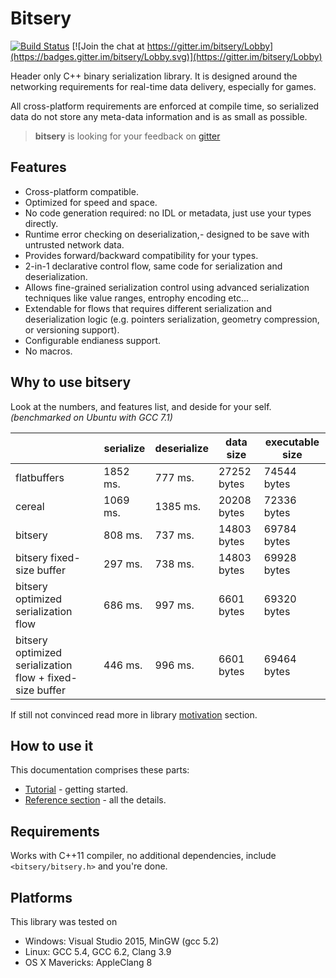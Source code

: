 # Bitsery

[![Build Status](https://travis-ci.org/fraillt/bitsery.svg?branch=master)](https://travis-ci.org/fraillt/bitsery)
[![Join the chat at https://gitter.im/bitsery/Lobby](https://badges.gitter.im/bitsery/Lobby.svg)](https://gitter.im/bitsery/Lobby)

Header only C++ binary serialization library.
It is designed around the networking requirements for real-time data delivery, especially for games.

All cross-platform requirements are enforced at compile time, so serialized data do not store any meta-data information and is as small as possible.

> **bitsery** is looking for your feedback on [gitter](https://gitter.im/bitsery/Lobby)

## Features

* Cross-platform compatible.
* Optimized for speed and space.
* No code generation required: no IDL or metadata, just use your types directly.
* Runtime error checking on deserialization,- designed to be save with untrusted network data.
* Provides forward/backward compatibility for your types.
* 2-in-1 declarative control flow, same code for serialization and deserialization.
* Allows fine-grained serialization control using advanced serialization techniques like value ranges, entrophy encoding etc...
* Extendable for flows that requires different serialization and deserialization logic (e.g. pointers serialization, geometry compression, or versioning support).
* Configurable endianess support.
* No macros.

## Why to use bitsery

Look at the numbers, and features list, and deside for your self. *(benchmarked on Ubuntu with GCC 7.1)*

|                                                           | serialize | deserialize | data size   | executable size |
|-----------------------------------------------------------|-----------|-------------|-------------|-----------------|
| flatbuffers                                               | 1852 ms.  | 777 ms.     | 27252 bytes | 74544 bytes     |
| cereal                                                    | 1069 ms.  | 1385 ms.    | 20208 bytes | 72336 bytes     |
| bitsery                                                   | 808 ms.   | 737 ms.     | 14803 bytes | 69784 bytes     |
| bitsery fixed-size buffer                                 | 297 ms.   | 738 ms.     | 14803 bytes | 69928 bytes     |
| bitsery optimized  serialization  flow                    | 686 ms.   | 997 ms.     | 6601 bytes  | 69320 bytes     |
| bitsery optimized serialization flow  + fixed-size buffer | 446 ms.   | 996 ms.     | 6601 bytes  | 69464 bytes     |

If still not convinced read more in library [motivation](doc/design/README.md) section.

## How to use it
This documentation comprises these parts:
* [Tutorial](doc/tutorial/README.md) - getting started.
* [Reference section](doc/README.md) - all the details.

## Requirements

Works with C++11 compiler, no additional dependencies, include `<bitsery/bitsery.h>` and you're done.

## Platforms

This library was tested on
* Windows: Visual Studio 2015, MinGW (gcc 5.2)
* Linux: GCC 5.4, GCC 6.2, Clang 3.9
* OS X Mavericks: AppleClang 8

